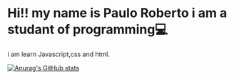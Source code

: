 
 ## <h1>Hi!! my name is Paulo Roberto i am a studant of programming💻</h1>
 i am learn Javascript,css and html.

 
[![Anurag's GitHub stats](https://github-readme-stats.vercel.app/api?username=Darkwzz&show_icons=true&theme=dark)](https://github.com/anuraghazra/github-readme-stats)
